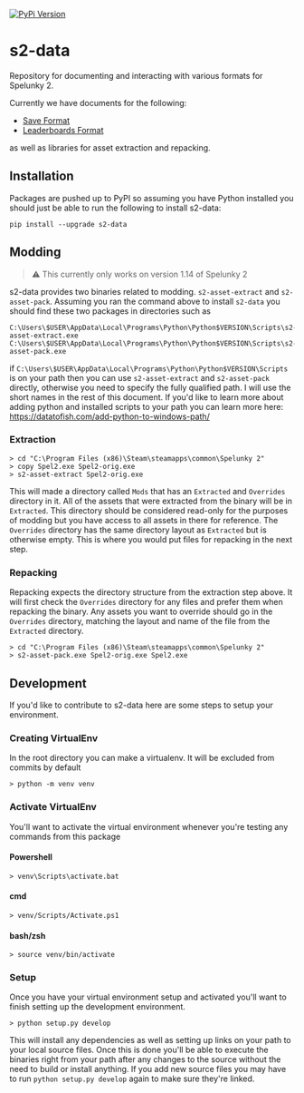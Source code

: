 [![PyPi Version](https://img.shields.io/pypi/v/s2-data.svg)](https://pypi.python.org/pypi/s2-data/)

# s2-data

Repository for documenting and interacting with various formats for Spelunky 2.

Currently we have documents for the following:
  * [Save Format](docs/save-format.md)
  * [Leaderboards Format](docs/leaderboards-format.md)
  
as well as libraries for asset extraction and repacking.
  
## Installation

Packages are pushed up to PyPI so assuming you have Python installed you should just be able to run the following to install s2-data:

```console
pip install --upgrade s2-data
```

## Modding

> :warning: This currently only works on version 1.14 of Spelunky 2

s2-data provides two binaries related to modding. `s2-asset-extract` and `s2-asset-pack`. Assuming you ran the command above to
install `s2-data` you should find these two packages in directories such as

```
C:\Users\$USER\AppData\Local\Programs\Python\Python$VERSION\Scripts\s2-asset-extract.exe
C:\Users\$USER\AppData\Local\Programs\Python\Python$VERSION\Scripts\s2-asset-pack.exe
```

if `C:\Users\$USER\AppData\Local\Programs\Python\Python$VERSION\Scripts` is on your path then you can use `s2-asset-extract` and `s2-asset-pack` directly, otherwise you need to specify the fully qualified path. I will use the short names in the rest of this document. If you'd like to learn more about adding python and installed scripts to your path you can learn more here: https://datatofish.com/add-python-to-windows-path/

### Extraction

```console
> cd "C:\Program Files (x86)\Steam\steamapps\common\Spelunky 2"
> copy Spel2.exe Spel2-orig.exe
> s2-asset-extract Spel2-orig.exe
```

This will made a directory called `Mods` that has an `Extracted` and `Overrides` directory in it. All of the assets that were extracted from the binary will be in `Extracted`. This directory should be considered read-only for the purposes of modding but you have access to all assets in there for reference. The `Overrides` directory has the same directory layout as `Extracted` but is otherwise empty. This is where you would put files for repacking in the next step.

### Repacking

Repacking expects the directory structure from the extraction step above. It will first check the `Overrides` directory for any files and prefer them when repacking the binary. Any assets you want to override should go in the `Overrides` directory, matching the layout and name of the file from the `Extracted` directory.

```console
> cd "C:\Program Files (x86)\Steam\steamapps\common\Spelunky 2"
> s2-asset-pack.exe Spel2-orig.exe Spel2.exe
```

## Development

If you'd like to contribute to s2-data here are some steps to setup your environment.

### Creating VirtualEnv
In the root directory you can make a virtualenv. It will be excluded from commits by default
```console
> python -m venv venv
```

### Activate VirtualEnv

You'll want to activate the virtual environment whenever you're testing any commands from this package

#### Powershell
```console
> venv\Scripts\activate.bat
```

#### cmd
```console
> venv/Scripts/Activate.ps1
```

#### bash/zsh
```console
> source venv/bin/activate
```

### Setup

Once you have your virtual environment setup and activated you'll want to finish setting up the development environment.

```console
> python setup.py develop
```

This will install any dependencies as well as setting up links on your path to your local source files. Once this is done
you'll be able to execute the binaries right from your path after any changes to the source without the need to build or
install anything. If you add new source files you may have to run `python setup.py develop` again to make sure they're linked.
